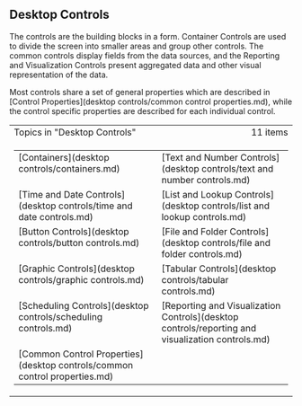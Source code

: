 ## Desktop Controls

The controls are the building blocks in a form. Container Controls are used to divide the screen into smaller areas and group other controls. The common controls display fields from the data sources, and the Reporting and Visualization Controls present aggregated data and other visual representation of the data.

Most controls share a set of general properties which are described in [Control Properties](desktop controls/common control properties.md), while the control specific properties are described for each individual control.

<table cellpadding="0" cellspacing="0" width="100%" class="cdclvSuggestTable">

<tbody>

<tr>

<td width="100%" class="cdclvSuggestTitle">Topics in "Desktop Controls"</td>

<td class="cdclvSuggestTitle"><nobr>11 items</nobr></td>

</tr>

<tr>

<td class="cdclvCategoryCont" colspan="2">

<table cellpadding="0" cellspacing="0" width="100%">

<tbody>

<tr>

<td valign="top" class="cdclvCategoryCol1">[Containers](desktop controls/containers.md)</td>

<td valign="top" class="cdclvCategoryCol2">[Text and Number Controls](desktop controls/text and number controls.md)</td>

</tr>

<tr class="cdclvCategoryRowAlt">

<td valign="top" class="cdclvCategoryCol1">[Time and Date Controls](desktop controls/time and date controls.md)</td>

<td valign="top" class="cdclvCategoryCol2">[List and Lookup Controls](desktop controls/list and lookup controls.md)</td>

</tr>

<tr>

<td valign="top" class="cdclvCategoryCol1">[Button Controls](desktop controls/button controls.md)</td>

<td valign="top" class="cdclvCategoryCol2">[File and Folder Controls](desktop controls/file and folder controls.md)</td>

</tr>

<tr class="cdclvCategoryRowAlt">

<td valign="top" class="cdclvCategoryCol1">[Graphic Controls](desktop controls/graphic controls.md)</td>

<td valign="top" class="cdclvCategoryCol2">[Tabular Controls](desktop controls/tabular controls.md)</td>

</tr>

<tr>

<td valign="top" class="cdclvCategoryCol1">[Scheduling Controls](desktop controls/scheduling controls.md)</td>

<td valign="top" class="cdclvCategoryCol2">[Reporting and Visualization Controls](desktop controls/reporting and visualization controls.md)</td>

</tr>

<tr class="cdclvCategoryRowAlt">

<td valign="top" class="cdclvCategoryCol1">[Common Control Properties](desktop controls/common control properties.md)</td>

<td valign="top" class="cdclvCategoryCol2"></td>

</tr>

</tbody>

</table>

</td>

</tr>

</tbody>

</table>